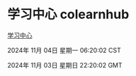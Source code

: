 # 学习中心 colearnhub
[学习中心](http://219.139.197.74:56308/colearnhub/)

2024年 11月 04日 星期一 06:20:02 CST

2024年 11月 03日 星期日 22:20:02 GMT
